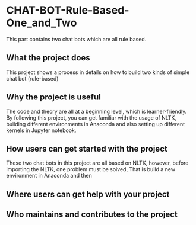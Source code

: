 # CHAT-BOT-Rule-Based-One_and_Two
This part contains two chat bots which are all rule based.

## What the project does
This project shows a process in details on how to build two kinds of simple chat bot (rule-based)

## Why the project is useful
The code and theory are all at a beginning level, which is learner-friendly. By following this project, you can get familiar with
the usage of NLTK, building different environments in Anaconda and also setting up different kernels in Jupyter notebook.

## How users can get started with the project
These two chat bots in this project are all based on NLTK, however, before importing the NLTK, one problem must be solved, That is 
build a new environment in Anaconda and then 


## Where users can get help with your project



## Who maintains and contributes to the project

